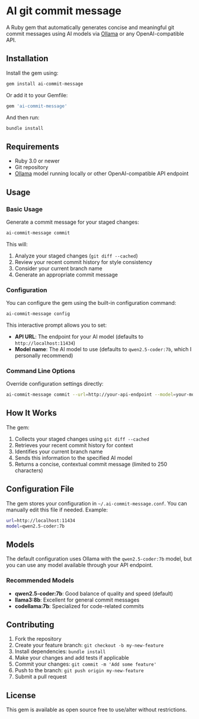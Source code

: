 # AI git commit message

A Ruby gem that automatically generates concise and meaningful git commit messages using AI models via [Ollama](https://github.com/ollama/ollama) or any OpenAI-compatible API.

## Installation

Install the gem using:

```bash
gem install ai-commit-message
```

Or add it to your Gemfile:

```ruby
gem 'ai-commit-message'
```

And then run:

```bash
bundle install
```

## Requirements

- Ruby 3.0 or newer
- Git repository
- [Ollama](https://github.com/ollama/ollama) model running locally or other OpenAI-compatible API endpoint

## Usage

### Basic Usage

Generate a commit message for your staged changes:

```bash
ai-commit-message commit
```

This will:
1. Analyze your staged changes (`git diff --cached`)
2. Review your recent commit history for style consistency
3. Consider your current branch name
4. Generate an appropriate commit message

### Configuration

You can configure the gem using the built-in configuration command:

```bash
ai-commit-message config
```

This interactive prompt allows you to set:
- **API URL**: The endpoint for your AI model (defaults to `http://localhost:11434`)
- **Model name**: The AI model to use (defaults to `qwen2.5-coder:7b`, which I personally recommend)

### Command Line Options

Override configuration settings directly:

```bash
ai-commit-message commit --url=http://your-api-endpoint --model=your-model-name
```

## How It Works

The gem:
1. Collects your staged changes using `git diff --cached`
2. Retrieves your recent commit history for context
3. Identifies your current branch name
4. Sends this information to the specified AI model
5. Returns a concise, contextual commit message (limited to 250 characters)

## Configuration File

The gem stores your configuration in `~/.ai-commit-message.conf`. You can manually edit this file if needed. Example:

```bash
url=http://localhost:11434
model=qwen2.5-coder:7b
```

## Models

The default configuration uses Ollama with the `qwen2.5-coder:7b` model, but you can use any model available through your API endpoint.

### Recommended Models

- **qwen2.5-coder:7b**: Good balance of quality and speed (default)
- **llama3:8b**: Excellent for general commit messages
- **codellama:7b**: Specialized for code-related commits

## Contributing

1. Fork the repository
2. Create your feature branch: `git checkout -b my-new-feature`
3. Install dependencies: `bundle install`
4. Make your changes and add tests if applicable
5. Commit your changes: `git commit -m 'Add some feature'`
6. Push to the branch: `git push origin my-new-feature`
7. Submit a pull request

## License

This gem is available as open source free to use/alter without restrictions.